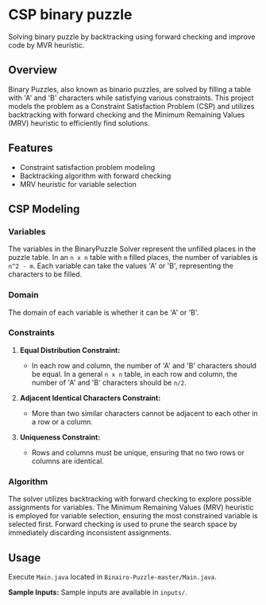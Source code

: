 # CSP binary puzzle

Solving binary puzzle by backtracking using forward checking and improve code by MVR heuristic.

## Overview

Binary Puzzles, also known as binario puzzles, are solved by filling a table with 'A' and 'B' characters while satisfying various constraints. This project models the problem as a Constraint Satisfaction Problem (CSP) and utilizes backtracking with forward checking and the Minimum Remaining Values (MRV) heuristic to efficiently find solutions.

## Features

- Constraint satisfaction problem modeling
- Backtracking algorithm with forward checking
- MRV heuristic for variable selection

## CSP Modeling

### Variables

The variables in the BinaryPuzzle Solver represent the unfilled places in the puzzle table. In an `n x n` table with `m` filled places, the number of variables is `n^2 - m`. Each variable can take the values 'A' or 'B', representing the characters to be filled.

### Domain

The domain of each variable is whether it can be 'A' or 'B'.

### Constraints

1. **Equal Distribution Constraint:**
   - In each row and column, the number of 'A' and 'B' characters should be equal. In a general `n x n` table, in each row and column, the number of 'A' and 'B' characters should be `n/2`.

2. **Adjacent Identical Characters Constraint:**
   - More than two similar characters cannot be adjacent to each other in a row or a column.

3. **Uniqueness Constraint:**
   - Rows and columns must be unique, ensuring that no two rows or columns are identical.

### Algorithm

The solver utilizes backtracking with forward checking to explore possible assignments for variables. The Minimum Remaining Values (MRV) heuristic is employed for variable selection, ensuring the most constrained variable is selected first. Forward checking is used to prune the search space by immediately discarding inconsistent assignments.

## Usage
Execute `Main.java` located in `Binairo-Puzzle-master/Main.java`.

**Sample Inputs:**
Sample inputs are available in `inputs/`.



